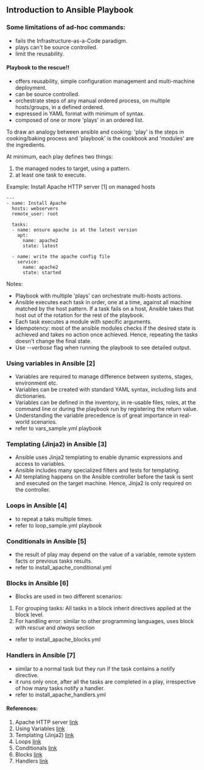 ## Introduction to Ansible Playbook
### Some limitations of ad-hoc commands:
* fails the Infrastructure-as-a-Code paradigm.
* plays can't be source controlled.
* limit the reusability. 

#### Playbook to the rescue!!

* offers reusability, simple configuration management and multi-machine deployment.
* can be source controlled.
* orchestrate steps of any manual ordered process, on multiple hosts/groups, in a defined ordered.
* expressed in YAML format with minimum of syntax.
* composed of one or more 'plays' in an ordered list. 

To draw an analogy between ansible and cooking: 'play' is the steps in cooking/baking process and 'playbook' is the cookbook and 'modules' are the ingredients.

At minimum, each play defines two things:
1. the managed nodes to target, using a pattern.
2. at least one task to execute.
 
Example: Install Apache HTTP server [1] on managed hosts
```
---
- name: Install Apache
  hosts: webservers
  remote_user: root

  tasks:
  - name: ensure apache is at the latest version
    apt:
      name: apache2
      state: latest

  - name: write the apache config file
    service:
      name: apache2
      state: started
```

Notes:
* Playbook with multiple 'plays' can orchestrate multi-hosts actions. 
* Ansible executes each task in order, one at a time, against all machine matched by the host pattern. If a task fails on a host, Ansible takes that host out of the rotation for the rest of the playbook.
* Each task executes a module with specific arguments. 
* Idempotency: most of the ansible modules checks if the desired state is achieved and takes no action once achieved. Hence, repeating the tasks doesn't change the final state. 
* Use _--verbose_ flag when running the playbook to see detailed output. 

### Using variables in Ansible [2]
* Variables are required to manage difference between systems, stages, environment etc. 
* Variables can be created with standard YAML syntax, including lists and dictionaries. 
* Variables can be defined in the inventory, in re-usable files, roles, at the command line or during the playbook run by registering the return value.
* Understanding the variable precedence is of great importance in real-world scenarios. 
* refer to vars_sample.yml playbook

### Templating (Jinja2) in Ansible [3]

* Ansible uses Jinja2 templating to enable dynamic expressions and access to variables. 
* Ansible includes many specialized filters and tests for templating.
* All templating happens on the Ansible controller before the task is sent and executed on the target machine. Hence, Jinja2 is only required on the controller. 

### Loops in Ansible [4]
* to repeat a taks multiple times. 
* refer to loop_sample.yml playbook

### Conditionals in Ansible [5]
* the result of play may depend on the value of a variable, remote system facts or previous tasks results. 
* refer to install_apache_conditional.yml

### Blocks in Ansible [6]
* Blocks are used in two different scenarios:
1. For grouping tasks: All tasks in a block inherit directives applied at the block level. 
2. For handling error: similar to other programming languages, uses block with _rescue_ and _always_ section
* refer to install_apache_blocks.yml

### Handlers in Ansible [7]
* similar to a normal task but they run if the task contains a notify directive. 
* it runs only once, after all the tasks are completed in a play, irrespective of how many tasks notify a handler.
* refer to install_apache_handlers.yml

#### References: 
1. Apache HTTP server [link](https://httpd.apache.org/)
2. Using Variables [link](https://docs.ansible.com/ansible/2.10/user_guide/playbooks_variables.html)
3. Templating (Jinja2) [link](https://docs.ansible.com/ansible/2.10/user_guide/playbooks_templating.html)
4. Loops [link](https://docs.ansible.com/ansible/2.10/user_guide/playbooks_loops.html)
5. Conditionals [link](https://docs.ansible.com/ansible/2.10/user_guide/playbooks_conditionals.html)
6. Blocks [link](https://docs.ansible.com/ansible/2.10/user_guide/playbooks_blocks.html)
7. Handlers [link](https://docs.ansible.com/ansible/2.10/user_guide/playbooks_handlers.html)